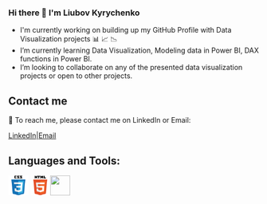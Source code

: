 ### Hi there 👋 I'm Liubov Kyrychenko
-  I'm currently working on building up my GitHub Profile with Data Visualization projects  📊 📈 📉
-  I’m currently learning Data Visualization, Modeling data in Power BI, DAX functions in Power BI.
-  I’m looking to collaborate on any of the presented data visualization projects or open to other projects.
<!--<h2>Background</h2>-->

<h2>Contact me</h2>

 📧 To reach me, please contact me on LinkedIn or Email:
 
 <p><a href="https://www.linkedin.com/in/liubov-kyrychenko" target="_blank">LinkedIn</a>|<a href="mailto:liubov.kyrychenko.work@gmail.com" target="_blank">Email</a></p>
 <h2>Languages and Tools:</h2>
 <p align="left" dir="auto"><a title="CSS3" href="https://www.w3schools.com/css/" rel="nofollow"><img src="https://raw.githubusercontent.com/devicons/devicon/master/icons/css3/css3-original-wordmark.svg" alt="css3" width="40" height="40" style="max-width: 100%;"></a> 
 <a title="HTML5" href="https://www.w3.org/html/" rel="nofollow"><img src="https://raw.githubusercontent.com/devicons/devicon/master/icons/html5/html5-original-wordmark.svg" alt="html5" width="40" height="40" style="max-width: 100%;"></a><a title="Power BI" href="https://powerbi.microsoft.com/en-ie/" rel="nofollow"><img width="40" height="40" style="max-width: 100%; alt="New Power BI Logo" src="https://upload.wikimedia.org/wikipedia/commons/thumb/c/cf/New_Power_BI_Logo.svg/512px-New_Power_BI_Logo.svg.png"></a></p>

  <!--
**liubovkyry/liubovkyry** is a ✨ _special_ ✨ repository because its `README.md` (this file) appears on your GitHub profile.

Here are some ideas to get you started:

- 🔭 I'm currently working on building up my GitHub Profile with Data Visualization projects.
- 🌱 I’m currently learning basics of Data Visualization, Modeling data in Power BI, DAX functions in Power BI.
- 👯 I’m looking to collaborate on any of the presented data visualization projects or open to ther projects.
- 🤔 I’m looking for help with ...
- 💬 Ask me about ...
- 📫 How to reach me:

- 😄 Pronouns: ...
- ⚡ Fun fact: ...
-->
